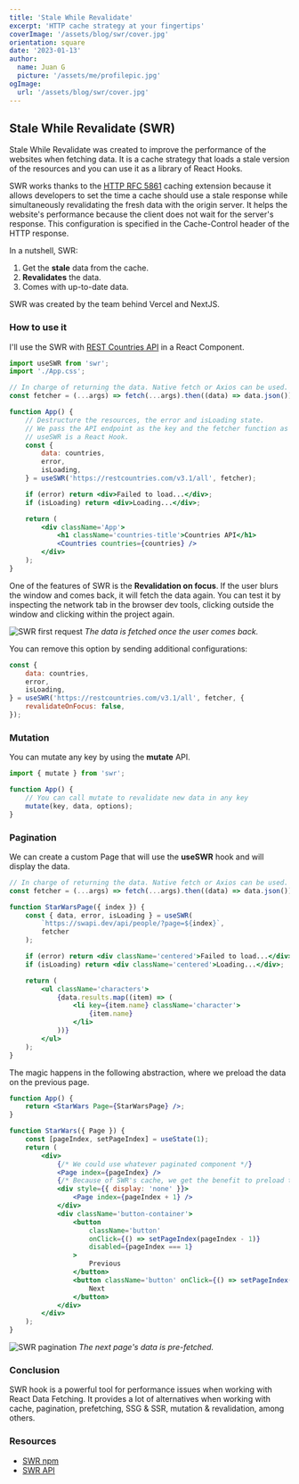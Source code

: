 ```yaml
---
title: 'Stale While Revalidate'
excerpt: 'HTTP cache strategy at your fingertips'
coverImage: '/assets/blog/swr/cover.jpg'
orientation: square
date: '2023-01-13'
author:
  name: Juan G
  picture: '/assets/me/profilepic.jpg'
ogImage:
  url: '/assets/blog/swr/cover.jpg'
---
```


## Stale While Revalidate (SWR)

Stale While Revalidate was created to improve the performance of the websites when fetching data. It is a cache strategy that loads a stale version of the resources and you can use it as a library of React Hooks.

SWR works thanks to the [HTTP RFC 5861](https://www.rfc-editor.org/rfc/rfc5861) caching extension because it allows developers to set the time a cache should use a stale response while simultaneously revalidating the fresh data with the origin server. It helps the website's performance because the client does not wait for the server's response. This configuration is specified in the Cache-Control header of the HTTP response.

In a nutshell, SWR:

1. Get the **stale** data from the cache.
2. **Revalidates** the data.
3. Comes with up-to-date data.

SWR was created by the team behind Vercel and NextJS.

### How to use it

I'll use the SWR with [REST Countries API](https://restcountries.com/) in a React Component.

```jsx
import useSWR from 'swr';
import './App.css';

// In charge of returning the data. Native fetch or Axios can be used.
const fetcher = (...args) => fetch(...args).then((data) => data.json());

function App() {
	// Destructure the resources, the error and isLoading state.
	// We pass the API endpoint as the key and the fetcher function as parameters.
	// useSWR is a React Hook.
	const {
		data: countries,
		error,
		isLoading,
	} = useSWR('https://restcountries.com/v3.1/all', fetcher);

	if (error) return <div>Failed to load...</div>;
	if (isLoading) return <div>Loading...</div>;

	return (
		<div className='App'>
			<h1 className='countries-title'>Countries API</h1>
			<Countries countries={countries} />
		</div>
	);
}
```

One of the features of SWR is the **Revalidation on focus**. If the user blurs the window and comes back, it will fetch the data again. You can test it by inspecting the network tab in the browser dev tools, clicking outside the window and clicking within the project again.

![SWR first request](/assets/blog/swr/swr-network-1.gif)
_The data is fetched once the user comes back._

You can remove this option by sending additional configurations:

```js
const {
	data: countries,
	error,
	isLoading,
} = useSWR('https://restcountries.com/v3.1/all', fetcher, {
	revalidateOnFocus: false,
});
```

### Mutation

You can mutate any key by using the **mutate** API.

```jsx
import { mutate } from 'swr';

function App() {
	// You can call mutate to revalidate new data in any key
	mutate(key, data, options);
}
```

### Pagination

We can create a custom Page that will use the **useSWR** hook and will display the data.

```jsx
// In charge of returning the data. Native fetch or Axios can be used.
const fetcher = (...args) => fetch(...args).then((data) => data.json());

function StarWarsPage({ index }) {
	const { data, error, isLoading } = useSWR(
		`https://swapi.dev/api/people/?page=${index}`,
		fetcher
	);

	if (error) return <div className='centered'>Failed to load...</div>;
	if (isLoading) return <div className='centered'>Loading...</div>;

	return (
		<ul className='characters'>
			{data.results.map((item) => (
				<li key={item.name} className='character'>
					{item.name}
				</li>
			))}
		</ul>
	);
}
```

The magic happens in the following abstraction, where we preload the data on the previous page.

```jsx
function App() {
	return <StarWars Page={StarWarsPage} />;
}

function StarWars({ Page }) {
	const [pageIndex, setPageIndex] = useState(1);
	return (
		<div>
			{/* We could use whatever paginated component */}
			<Page index={pageIndex} />
			{/* Because of SWR's cache, we get the benefit to preload the next page */}
			<div style={{ display: 'none' }}>
				<Page index={pageIndex + 1} />
			</div>
			<div className='button-container'>
				<button
					className='button'
					onClick={() => setPageIndex(pageIndex - 1)}
					disabled={pageIndex === 1}
				>
					Previous
				</button>
				<button className='button' onClick={() => setPageIndex(pageIndex + 1)}>
					Next
				</button>
			</div>
		</div>
	);
}
```

![SWR pagination](/assets/blog/swr/swr-pagination.gif)
_The next page's data is pre-fetched._

### Conclusion

SWR hook is a powerful tool for performance issues when working with React Data Fetching.
It provides a lot of alternatives when working with cache, pagination, prefetching, SSG & SSR, mutation & revalidation, among others.

### Resources

- [SWR npm](https://www.npmjs.com/package/swr)
- [SWR API](https://swr.vercel.app/docs/api)
